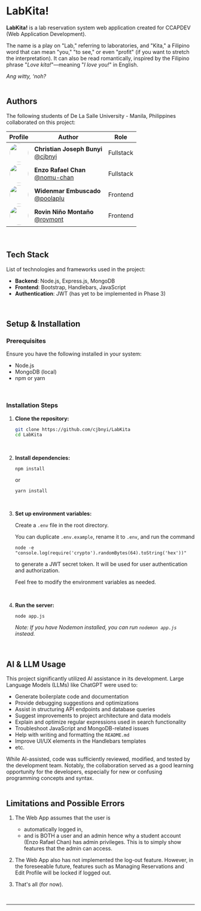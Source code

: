 # LabKita!

**LabKita!** is a lab reservation system web application created for CCAPDEV (Web Application Development).  

The name is a play on "Lab," referring to laboratories, and "Kita," a Filipino word that can mean "you," "to see," or even "profit" (if you want to stretch the interpretation). It can also be read romantically, inspired by the Filipino phrase "*Love kita!*"—meaning "*I love you!*" in English.  

*Ang witty, ‘noh?*  
<br>


## Authors
The following students of De La Salle University - Manila, Philippines collaborated on this project:

<table>
  <thead>
    <tr>
      <th>Profile</th>
      <th>Author</th>
      <th>Role</th>
    </tr>
  </thead>
  <tbody>
    <tr>
      <td align="center">
        <img src="https://github.com/cjbnyi.png" width="50" height="50" style="border-radius: 50%;" />
      </td>
      <td>
        <strong>Christian Joseph Bunyi</strong>  
        <br />
        <a href="https://github.com/cjbnyi">@cjbnyi</a>
      </td>
      <td>Fullstack</td>
    </tr>
    <tr>
      <td align="center">
        <img src="https://github.com/nomu-chan.png" width="50" height="50" style="border-radius: 50%;" />
      </td>
      <td>
        <strong>Enzo Rafael Chan</strong>  
        <br />
        <a href="https://github.com/nomu-chan">@nomu-chan</a>
      </td>
      <td>Fullstack</td>
    </tr>
    <tr>
      <td align="center">
        <img src="https://github.com/poolaplu.png" width="50" height="50" style="border-radius: 50%;" />
      </td>
      <td>
        <strong>Widenmar Embuscado</strong>  
        <br />
        <a href="https://github.com/poolaplu">@poolaplu</a>
      </td>
      <td>Frontend</td>
    </tr>
    <tr>
      <td align="center">
        <img src="https://github.com/rovmont.png" width="50" height="50" style="border-radius: 50%;" />
      </td>
      <td>
        <strong>Rovin Niño Montaño</strong>
        <br />
        <a href="https://github.com/rovmont">@rovmont</a>
      </td>
      <td>Frontend</td>
    </tr>
  </tbody>
</table>
<br>


## Tech Stack  

List of technologies and frameworks used in the project:

- **Backend**: Node.js, Express.js, MongoDB
- **Frontend**: Bootstrap, Handlebars, JavaScript
- **Authentication**: JWT (has yet to be implemented in Phase 3)  
<br>


## Setup & Installation  

### Prerequisites  

Ensure you have the following installed in your system:

- Node.js
- MongoDB (local)
- npm or yarn  
<br>

### Installation Steps  

1. **Clone the repository:**  
    
    ```bash
    git clone https://github.com/cjbnyi/LabKita
    cd LabKita
    ```
<br>

2. **Install dependencies:**  
    
    ```
    npm install
    ```

    or 
    
    ```
    yarn install
    ```
<br>

3. **Set up environment variables:**  
    
    Create a `.env` file in the root directory.  

    You can duplicate `.env.example`, rename it to `.env`, and run the command  

    ```
    node -e "console.log(require('crypto').randomBytes(64).toString('hex'))"
    ```

    to generate a JWT secret token. It will be used for user authentication and
    authorization.  
    
    Feel free to modify the environment variables as needed.  
<br>

4. **Run the server:**  

    ```
    node app.js
    ```

    *Note: If you have Nodemon installed, you can run `nodemon app.js` instead.*  
<br>


## AI & LLM Usage  

This project significantly utilized AI assistance in its development.
Large Language Models (LLMs) like ChatGPT were used to:

- Generate boilerplate code and documentation  
- Provide debugging suggestions and optimizations  
- Assist in structuring API endpoints and database queries  
- Suggest improvements to project architecture and data models  
- Explain and optimize regular expressions used in search functionality  
- Troubleshoot JavaScript and MongoDB-related issues  
- Help with writing and formatting the `README.md`  
- Improve UI/UX elements in the Handlebars templates  
- etc.

While AI-assisted, code was sufficiently reviewed, modified, and tested by the development team.
Notably, the collaboration served as a good learning opportunity for the developers, especially for
new or confusing programming concepts and syntax.  
<br>


## Limitations and Possible Errors

1. The Web App assumes that the user is
    - automatically logged in,
    - and is BOTH a user and an admin
    hence why a student account (Enzo Rafael Chan) has admin privileges. This is to simply show features that the admin can access.

2. The Web App also has not implemented the log-out feature. However, in the foreseeable future, features such as Managing Reservations and Edit Profile will be locked if logged out.

3. That's all (for now).  
<br>

---

